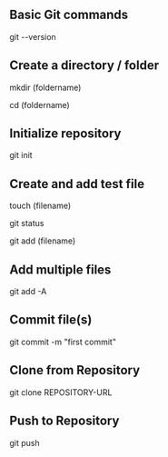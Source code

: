 ## Basic Git commands

git --version

## Create a directory / folder

mkdir (foldername)

cd (foldername)

## Initialize repository

git init 

## Create and add test file

touch (filename)

git status

git add (filename)

## Add multiple files

git add -A

## Commit file(s)

git commit -m "first commit"

## Clone from Repository

git clone REPOSITORY-URL

## Push to Repository

git push
